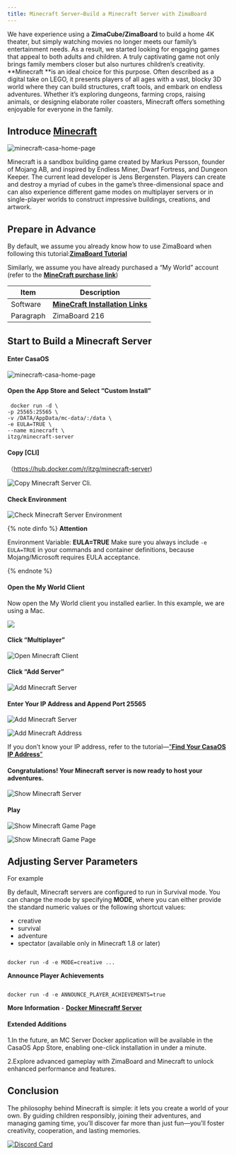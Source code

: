 ```yaml
---
title: Minecraft Server–Build a Minecraft Server with ZimaBoard
---
```


We have experience using a **ZimaCube/ZimaBoard** to build a home 4K theater, but simply watching movies no longer meets our family’s entertainment needs. As a result, we started looking for engaging games that appeal to both adults and children. A truly captivating game not only brings family members closer but also nurtures children’s creativity.
**Minecraft **is an ideal choice for this purpose. Often described as a digital take on LEGO, it presents players of all ages with a vast, blocky 3D world where they can build structures, craft tools, and embark on endless adventures. Whether it’s exploring dungeons, farming crops, raising animals, or designing elaborate roller coasters, Minecraft offers something enjoyable for everyone in the family.

## Introduce [**Minecraft**](https://www.minecraft.net/)

![minecraft-casa-home-page](/images/Minecraft-Friendship-Service/minecraft-introduce-home-page.png)

Minecraft is a sandbox building game created by Markus Persson, founder of Mojang AB, and inspired by Endless Miner, Dwarf Fortress, and Dungeon Keeper. The current lead developer is Jens Bergensten. Players can create and destroy a myriad of cubes in the game’s three-dimensional space and can also experience different game modes on multiplayer servers or in single-player worlds to construct impressive buildings, creations, and artwork.

## Prepare in Advance

By default, we assume you already know how to use ZimaBoard when following this tutorial:[**ZimaBoard Tutorial**](/docs/zimaboard/)

Similarly, we assume you have already purchased a “My World” account (refer to the [**MineCraft purchase link**](https://www.minecraft.net/about-minecraft))

| Item     | Description |
| ----------- | ----------- |
| Software    | [**MineCraft Installation Links**](https://www.minecraft.net/en-us/download) |
| Paragraph   | ZimaBoard 216|

## Start to Build a Minecraft Server

#### Enter CasaOS

![minecraft-casa-home-page](/images/Minecraft-Friendship-Service/minecraft-casa-home-page.png)

#### Open the App Store and Select “Custom Install”

```
 docker run -d \
-p 25565:25565 \
-v /DATA/AppData/mc-data/:/data \
-e EULA=TRUE \
--name minecraft \
itzg/minecraft-server
```

#### Copy [CLI]
（<https://hub.docker.com/r/itzg/minecraft-server>)

![Copy Minecraft Server Cli](/images/Minecraft-Friendship-Service/minecraft-copy-cli.png).

#### Check Environment

![Check Minecraft Server Environment](/images/Minecraft-Friendship-Service/minecraft-check-environment.png)

{% note dinfo %}
**Attention**

Environment Variable: **EULA=TRUE**
Make sure you always include `-e EULA=TRUE` in your commands and container definitions, because Mojang/Microsoft requires EULA acceptance.

{% endnote %}

#### Open the My World Client

Now open the My World client you installed earlier. In this example, we are using a Mac.

![](/images/Minecraft-Friendship-Service/minecraft-open-minecraft-client.png)

#### Click “Multiplayer” 

![Open Minecraft Client](/images/Minecraft-Friendship-Service/minecraft-click-multiplayer.png)

#### Click “Add Server”

![Add Minecraft Server](/images/Minecraft-Friendship-Service/minecraft-add-minecraft-server.png)

#### Enter Your IP Address and Append Port 25565

![Add Minecraft Server](/images/Minecraft-Friendship-Service/minecraft-add-minecraft-server.png)

![Add Minecraft Address](/images/Minecraft-Friendship-Service/minecraft-add-server-address.png)

If you don’t know your IP address, refer to the tutorial—["**Find Your CasaOS IP Address**"](/Users/lijian/Documents/GitHub/ZimaDocs/zimaboard/02-get-started/09-find-casaos-ip-address.md)

#### Congratulations! Your Minecraft server is now ready to host your adventures.

![Show Minecraft Server](/images/Minecraft-Friendship-Service/minecraft-show-minecraft-server.png)

#### Play

![Show Minecraft Game Page](/images/Minecraft-Friendship-Service/minecraft-show-minecraft-game-page.png)

![Show Minecraft Game Page](/images/Minecraft-Friendship-Service/minecraft-show-minecraft-game-page2.png)

## Adjusting Server Parameters

For example

By default, Minecraft servers are configured to run in Survival mode. You can change the mode by specifying **MODE**, where you can either provide the standard numeric values or the following shortcut values:

- creative
- survival
- adventure
- spectator (available only in Minecraft 1.8 or later)

```

docker run -d -e MODE=creative ...

```

**Announce Player Achievements**

```

docker run -d -e ANNOUNCE_PLAYER_ACHIEVEMENTS=true

```

**More Information** - [**Docker Minecraftf Server**](https://github.com/itzg/docker-minecraft-server)

#### Extended Additions

1.In the future, an MC Server Docker application will be available in the CasaOS App Store, enabling one-click installation in under a minute.

2.Explore advanced gameplay with ZimaBoard and Minecraft to unlock enhanced performance and features.

## Conclusion

The philosophy behind Minecraft is simple: it lets you create a world of your own. By guiding children responsibly, joining their adventures, and managing gaming time, you’ll discover far more than just fun—you’ll foster creativity, cooperation, and lasting memories.

[![Discord Card](https://discordapp.com/api/guilds/884667213326463016/widget.png?style=banner2)](https://discord.gg/knqAbbBbeX)
